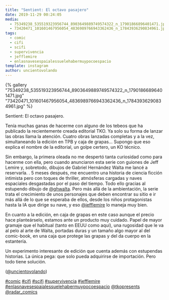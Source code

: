 ```yaml
---
title: "Sentient: El octavo pasajero"
date: 2019-11-29 00:24:05
media: 
  - 75349238_535519323956744_8903649889749574322_n_17901866896401471.jpg
  - 73420471_101601467956054_4836989766943362436_n_17843936290834961.jpg
tags: 
  - comic
  - cifi
  - scifi
  - supervivencia
  - jefflemire
  - enlasnavesespaialessuelehabermuypocoespacio
template: instagram
author: uncientovolando
---
```


{% gallery "75349238_535519323956744_8903649889749574322_n_17901866896401471.jpg" "73420471_101601467956054_4836989766943362436_n_17843936290834961.jpg" %}

Sentient: El octavo pasajero.

Tenía muchas ganas de hacerme con alguno de los tebeos que ha publicado la recientemente creada editorial TKO. Ya solo su forma de lanzar las obras llama la atención. Cuatro obras lanzadas completas y a la vez, simultaneando la edición en TPB y caja de grapas... Supongo que eso explica el nombre de la editorial, un golpe certero, un KO técnico.

Sin embargo, la primera oleada no me despertó tanta curiosidad como para hacerme con ella, pero cuando anunciaron esta serie con guiones de Jeff Lemire y, sobretodo, dibujos de Gabriel Hernández Walta me lancé a reservarla. .
5 meses después, me encuentro una historia de ciencia ficción intimista pero con toques de thriller, atmósferas cargadas y naves espaciales desgastadas por el paso del tiempo. Todo ello gracias al estupendo dibujo de [@ghwalta](https://instagram.com/ghwalta). Pero más allá de la ambientación, la serie trata el crecimiento de unos personajes que deben encontrar su sitio e ir más allá de lo que se esperaba de ellos, desde los niños protagonistas hasta la IA que dirige su nave, y eso [@jefflemire](https://instagram.com/jefflemire) lo maneja muy bien.

En cuanto a la edición, en caja de grapas en este caso aunque el precio hace planteárselo, estamos ante un producto muy cuidado. Papel de mayor gramaje que el habitual (tanto en EEUU como aquí), una rugosidad que le va al pelo al arte de Walta, portadas duras y un tamaño algo mayor al del comic-book, en una caja que protege las grapas y del da cuerpo en la estantería.

Un experimento interesante de edición que cuenta además con estupendas historias. La única pega: que solo pueda adquirirse de importación. Pero todo tiene solución.

([@uncientovolando](https://instagram.com/uncientovolando))

[#comic](/tags/comic) [#cifi](/tags/cifi) [#scifi](/tags/scifi) [#supervivencia](/tags/supervivencia) [#jefflemire](/tags/jefflemire) [#enlasnavesespaialessuelehabermuypocoespacio](/tags/enlasnavesespaialessuelehabermuypocoespacio) [@tkopresents](https://instagram.com/tkopresents) [@radar_comics](https://instagram.com/radar_comics)
